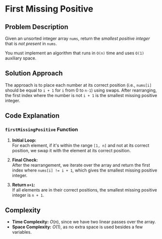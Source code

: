 # First Missing Positive

## Problem Description

Given an unsorted integer array `nums`, return the *smallest positive integer* that is *not present* in `nums`.

You must implement an algorithm that runs in `O(n)` time and uses `O(1)` auxiliary space.

## Solution Approach

The approach is to place each number at its correct position (i.e., `nums[i]` should be equal to `i + 1` for `i` from 0 to `n-1`) using swaps. After rearranging, the first index where the number is not `i + 1` is the smallest missing positive integer.

## Code Explanation

### `firstMissingPositive` Function

1. **Initial Loop:**  
   For each element, if it's within the range `[1, n]` and not at its correct position, we swap it with the element at its correct position.
   
2. **Final Check:**  
   After the rearrangement, we iterate over the array and return the first index where `nums[i] != i + 1`, which gives the smallest missing positive integer.

3. **Return `n+1`:**  
   If all elements are in their correct positions, the smallest missing positive integer is `n + 1`.

## Complexity

- **Time Complexity:** $O(n)$, since we have two linear passes over the array.
- **Space Complexity:** $O(1)$, as no extra space is used besides a few variables.
